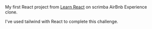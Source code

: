 My first React project from [Learn React](https://scrimba.com/learn/learnreact) on scrimba AirBnb Experience clone.

I've used tailwind with React to complete this challenge.
